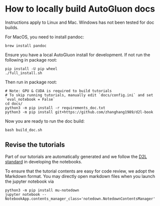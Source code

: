 # How to locally build AutoGluon docs

Instructions apply to Linux and Mac. Windows has not been tested for doc builds.

For MacOS, you need to install pandoc:

```shell
brew install pandoc
```

Ensure you have a local AutoGluon install for development. If not run the following in package root:

```shell
pip install -U pip wheel
./full_install.sh
```

Then run in package root:

```shell
# Note: GPU & CUDA is required to build tutorials
# To skip running tutorials, manually edit `docs/config.ini` and set `eval_notebook = False`
cd docs/
python3 -m pip install -r requirements_doc.txt
python3 -m pip install git+https://github.com/zhanghang1989/d2l-book
```

Now you are ready to run the doc build:

```shell
bash build_doc.sh
```

## Revise the tutorials

Part of our tutorials are automatically generated and we follow the [D2L standard](https://d2l.ai/chapter_appendix-tools-for-deep-learning/jupyter.html#advanced-options) in developing the notebooks.

To ensure that the tutorial contents are easy for code review, we adopt the Markdown format. You may directly open markdown files when you launch the jupyter notebook via

```shell
python3 -m pip install mu-notedown
jupyter notebook --NotebookApp.contents_manager_class='notedown.NotedownContentsManager'
```

